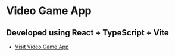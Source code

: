 
# Video Game App

## Developed using React + TypeScript + Vite

- [Visit Video Game App](https://video-game-app-iota.vercel.app/) 

